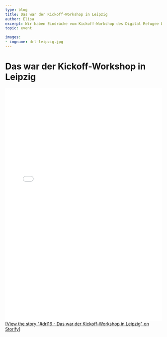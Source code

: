 ```yaml
---
type: blog
title: Das war der Kickoff-Workshop in Leipzig
author: Elisa
excerpt: Wir haben Eindrücke vom Kickoff-Workshop des Digital Refugee Labs Leipzig gesammelt - es war ein fulminanter Auftakt!
topic: event

images:
- imgname: drl-leipzig.jpg
---
```


# Das war der Kickoff-Workshop in Leipzig

<div class="storify"><iframe src="//storify.com/elisalindinger/drl-leipzig/embed?header=false&border=false" width="100%" height="750" frameborder="no" allowtransparency="true"></iframe><script src="//storify.com/elisalindinger/drl-leipzig.js?header=false&border=false"></script><noscript>[<a href="//storify.com/elisalindinger/drl-leipzig" target="_blank">View the story "#drl16 - Das war der Kickoff-Workshop in Leipzig" on Storify</a>]</noscript></div>
